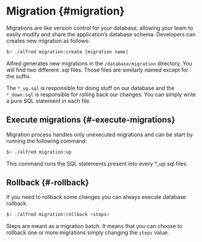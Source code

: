 # Migration {#migration}

Migrations are like version control for your database, allowing your team to easily modify and share the application’s database schema.
Developers can creates new migration as follows:

```bash
$> ./alfred migration:create [migration name]
```

Alfred generates new migrations in the `/database/migration` directory.
You will find two different .sql files. Those files are similarly named except for the suffix.

The `*_up.sql` is responsible for doing stuff on our database and the `*_down.sql` is responsible for rolling back our changes. You can simply write a pure SQL statement in each file.

## Execute migrations {#-execute-migrations}

Migration process handles only unexecuted migrations and can be start by running the following command:

```bash
$> ./alfred migration:up
```

This command runs the SQL statements present into every *_up.sql files.

## Rollback {#-rollback}

If you need to rollback some changes you can always execute database rollback. 

```bash
$> ./alfred migration:rollback <steps>
```

Steps are meant as a migration batch. It means that you can choose to rollback one or more migrations simply changing the `steps` value.
